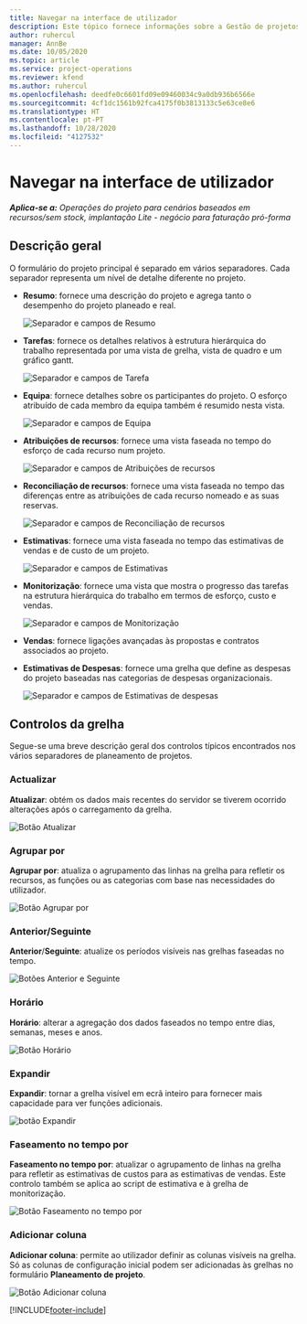 ```yaml
---
title: Navegar na interface de utilizador
description: Este tópico fornece informações sobre a Gestão de projetos no Dynamics 365 Project Operations.
author: ruhercul
manager: AnnBe
ms.date: 10/05/2020
ms.topic: article
ms.service: project-operations
ms.reviewer: kfend
ms.author: ruhercul
ms.openlocfilehash: deedfe0c6601fd09e09460034c9a0db936b6566e
ms.sourcegitcommit: 4cf1dc1561b92fca4175f0b3813133c5e63ce8e6
ms.translationtype: HT
ms.contentlocale: pt-PT
ms.lasthandoff: 10/28/2020
ms.locfileid: "4127532"
---
```

# <a name="navigating-the-user-interface"></a>Navegar na interface de utilizador

_**Aplica-se a:** Operações do projeto para cenários baseados em recursos/sem stock, implantação Lite - negócio para faturação pró-forma_

## <a name="overview"></a>Descrição geral

O formulário do projeto principal é separado em vários separadores. Cada separador representa um nível de detalhe diferente no projeto.

- **Resumo**: fornece uma descrição do projeto e agrega tanto o desempenho do projeto planeado e real.

    ![Separador e campos de Resumo](media/navigation7.png)

- **Tarefas**: fornece os detalhes relativos à estrutura hierárquica do trabalho representada por uma vista de grelha, vista de quadro e um gráfico gantt.

    ![Separador e campos de Tarefa](media/navigation8.png)

- **Equipa**: fornece detalhes sobre os participantes do projeto. O esforço atribuído de cada membro da equipa também é resumido nesta vista.

    ![Separador e campos de Equipa](media/navigation9.png)

- **Atribuições de recursos**: fornece uma vista faseada no tempo do esforço de cada recurso num projeto.

    ![Separador e campos de Atribuições de recursos](media/navigation10.png)

- **Reconciliação de recursos**: fornece uma vista faseada no tempo das diferenças entre as atribuições de cada recurso nomeado e as suas reservas.

    ![Separador e campos de Reconciliação de recursos](media/navigation11.png)

- **Estimativas**: fornece uma vista faseada no tempo das estimativas de vendas e de custo de um projeto.

    ![Separador e campos de Estimativas](media/navigation12.png)

- **Monitorização**: fornece uma vista que mostra o progresso das tarefas na estrutura hierárquica do trabalho em termos de esforço, custo e vendas.

    ![Separador e campos de Monitorização](media/navigation13.png)

- **Vendas**: fornece ligações avançadas às propostas e contratos associados ao projeto.

- **Estimativas de Despesas**: fornece uma grelha que define as despesas do projeto baseadas nas categorias de despesas organizacionais.

    ![Separador e campos de Estimativas de despesas](media/navigation14.png)

## <a name="grid-controls"></a>Controlos da grelha

Segue-se uma breve descrição geral dos controlos típicos encontrados nos vários separadores de planeamento de projetos.

### <a name="refresh"></a>Actualizar

**Atualizar**: obtém os dados mais recentes do servidor se tiverem ocorrido alterações após o carregamento da grelha.

![Botão Atualizar](media/navigation7.png)

### <a name="group-by"></a>Agrupar por

**Agrupar por**: atualiza o agrupamento das linhas na grelha para refletir os recursos, as funções ou as categorias com base nas necessidades do utilizador.

![Botão Agrupar por](media/navigation6.png)

### <a name="previousnext"></a>Anterior/Seguinte

**Anterior**/**Seguinte**: atualize os períodos visíveis nas grelhas faseadas no tempo.

![Botões Anterior e Seguinte](media/navigation2.png)

### <a name="timescale"></a>Horário

**Horário**: alterar a agregação dos dados faseados no tempo entre dias, semanas, meses e anos.

![Botão Horário](media/navigation3.png)

### <a name="expand"></a>Expandir

**Expandir**: tornar a grelha visível em ecrã inteiro para fornecer mais capacidade para ver funções adicionais.

![botão Expandir](media/navigation4.png)

### <a name="time-phase-by"></a>Faseamento no tempo por

**Faseamento no tempo por**: atualizar o agrupamento de linhas na grelha para refletir as estimativas de custos para as estimativas de vendas. Este controlo também se aplica ao script de estimativa e à grelha de monitorização.

![Botão Faseamento no tempo por](media/navigation0.png)

### <a name="add-column"></a>Adicionar coluna

**Adicionar coluna**: permite ao utilizador definir as colunas visíveis na grelha. Só as colunas de configuração inicial podem ser adicionadas às grelhas no formulário **Planeamento de projeto**.

![Botão Adicionar coluna](media/navigation5.png)


[!INCLUDE[footer-include](../includes/footer-banner.md)]